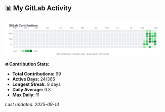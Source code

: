 <!-- GITLAB-STATS:START -->
## 📊 My GitLab Activity

![GitLab Contributions](./gitlab-contributions.svg)

**🔥 Contribution Stats:**
- **Total Contributions:** 99
- **Active Days:** 24/365
- **Longest Streak:** 9 days
- **Daily Average:** 0.3
- **Max Daily:** 11

*Last updated: 2025-09-13*
<!-- GITLAB-STATS:END -->

